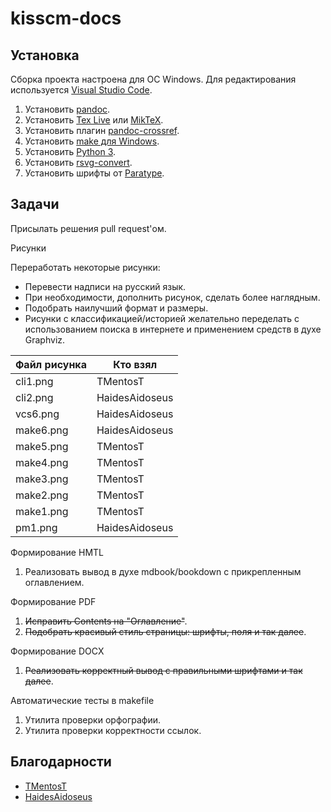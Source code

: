 # kisscm-docs

## Установка

Сборка проекта настроена для ОС Windows. Для редактирования используется [Visual Studio Code](https://code.visualstudio.com/download).

1. Установить [pandoc](https://pandoc.org/).
1. Установить [Tex Live](https://www.tug.org/texlive/acquire-netinstall.html) или [MikTeX](https://miktex.org/download).
1. Установить плагин [pandoc-crossref](https://lierdakil.github.io/pandoc-crossref/).
1. Установить [make для Windows](http://gnuwin32.sourceforge.net/packages/make.htm).
1. Установить [Python 3](https://www.python.org/downloads/).
1. Установить [rsvg-convert](http://sourceforge.net/projects/tumagcc/files/rsvg-convert-2.40.20.7z/download).
1. Установить шрифты от [Paratype](http://rus.paratype.ru/pt-sans-pt-serif).

## Задачи

Присылать решения pull request'ом.

Рисунки

Переработать некоторые рисунки:

* Перевести надписи на русский язык.
* При необходимости, дополнить рисунок, сделать более наглядным.
* Подобрать наилучший формат и размеры.
* Рисунки с классификацией/историей желательно переделать с использованием поиска в интернете и применением средств в духе Graphviz.

| Файл рисунка | Кто взял |
|---|---|
|cli1.png|TMentosT|
|cli2.png|HaidesAidoseus|
|vcs6.png|HaidesAidoseus|
|make6.png|HaidesAidoseus|
|make5.png|TMentosT|
|make4.png|TMentosT|
|make3.png|TMentosT|
|make2.png|TMentosT|
|make1.png|TMentosT|
|pm1.png|HaidesAidoseus|

Формирование HMTL

1. Реализовать вывод в духе mdbook/bookdown с прикрепленным оглавлением.

Формирование PDF

1. ~~Исправить Contents на "Оглавление"~~.
1. ~~Подобрать красивый стиль страницы: шрифты, поля и так далее~~.

Формирование DOCX

1. ~~Реализовать корректный вывод с правильными шрифтами и так далее~~.

Автоматические тесты в makefile

1. Утилита проверки орфографии.
1. Утилита проверки корректности ссылок.

## Благодарности

* [TMentosT](https://github.com/TMentosT)
* [HaidesAidoseus](https://github.com/HaidesAidoseus)
  